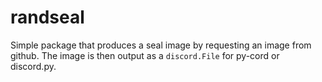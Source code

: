 # randseal
Simple package that produces a seal image by requesting an image from github. The image is then output as a `discord.File` for py-cord or discord.py.